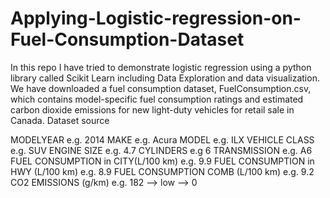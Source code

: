 # Applying-Logistic-regression-on-Fuel-Consumption-Dataset
In this repo I have tried to demonstrate logistic regression using a python library called Scikit Learn including Data Exploration and data visualization.
We have downloaded a fuel consumption dataset, FuelConsumption.csv, which contains model-specific fuel consumption ratings and estimated carbon dioxide emissions for new light-duty vehicles for retail sale in Canada. Dataset source

MODELYEAR e.g. 2014
MAKE e.g. Acura
MODEL e.g. ILX
VEHICLE CLASS e.g. SUV
ENGINE SIZE e.g. 4.7
CYLINDERS e.g 6
TRANSMISSION e.g. A6
FUEL CONSUMPTION in CITY(L/100 km) e.g. 9.9
FUEL CONSUMPTION in HWY (L/100 km) e.g. 8.9
FUEL CONSUMPTION COMB (L/100 km) e.g. 9.2
CO2 EMISSIONS (g/km) e.g. 182 --> low --> 0
